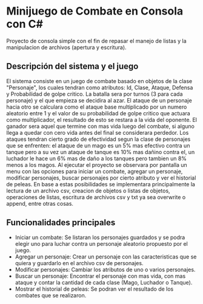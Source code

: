 # Minijuego de Combate en Consola con C#

Proyecto de consola simple con el fin de repasar el manejo de listas y la manipulacion de archivos (apertura y escritura).

## Descripción del sistema y el juego

El sistema consiste en un juego de combate basado en objetos de la clase "Personaje", los cuales tendran como atributos: Id, Clase, Ataque, Defensa y Probabilidad de golpe critico. La batalla sera por turnos (3 para cada personaje) y el que empieza se decidira al azar. El ataque de un personaje hacia otro se calculara como el ataque base multiplicado por un numero aleatorio entre 1 y el valor de su probabilidad de golpe critico que actuara como multiplicador, el resultado de esto se restara a la vida del oponente. El ganador sera aquel que termine con mas vida luego del combate, si alguno llega a quedar con cero vida antes del final se considerara perdedor. Los ataques tendran cierto grado de efectividad segun la clase de personajes que se enfrenten: el ataque de un mago es un 5% mas efectivo contra un tanque pero a su vez un ataque de tanque es 10% mas dañino contra el, un luchador le hace un 6% mas de daño a los tanques pero tambien un 8% menos a los magos.
Al ejecutar el proyecto se observara por pantalla un menu con las opciones para iniciar un combate, agregar un personaje, modificar personajes, buscar personajes por cierto atributo y ver el historial de peleas.
En base a estas posibilidades se implementara principalmente la lectura de un archivo csv, creacion de objetos o listas de objetos, operaciones de listas, escritura de archivos csv y txt ya sea overwrite o append, entre otras cosas.

## Funcionalidades principales

- Iniciar un combate: Se listaran los personajes guardados y se podra elegir uno para luchar contra un personaje aleatorio propuesto por el juego.
- Agregar un personaje: Crear un personaje con las caracteristicas que se quiera y guardarlo en el archivo csv de personajes.
- Modificar personajes: Cambiar los atributos de uno o varios personajes.
- Buscar un personaje: Encontrar el personaje con mas vida, con mas ataque y contar la cantidad de cada clase (Mago, Luchador o Tanque).
- Mostrar el historial de peleas: Se podran ver el resultado de los combates que se realizaron.

